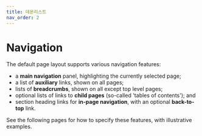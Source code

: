 ```yaml
---
title: 데몬리스트
nav_order: 2
---
```


# Navigation

The default page layout supports various navigation features:

* a **main navigation** panel, highlighting the currently selected page;
* a list of **auxiliary** links, shown on all pages;
* lists of **breadcrumbs**, shown on all except top level pages;
* optional lists of links to **child pages** (so-called 'tables of contents'); and
* section heading links for **in-page navigation**, with an optional **back-to-top** link.

See the following pages for how to specify these features, with illustrative examples.
